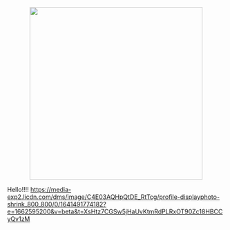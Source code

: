 <div id="header" align="center">
  <img src="https://media.giphy.com/media/EOmYN5kVP3W2Lyn6dx/giphy.gif" width="400"/>
 </div>

Hello!!!! 
https://media-exp2.licdn.com/dms/image/C4E03AQHpQtDE_RtTcg/profile-displayphoto-shrink_800_800/0/1641491774182?e=1662595200&v=beta&t=XsHtz7CGSw5jHaUvKtmRdPLRxOT90Zc18HBCCyQv1zM




<!--
**danimir77/danimir77** is a ✨ _special_ ✨ repository because its `README.md` (this file) appears on your GitHub profile.

Here are some ideas to get you started:

- 🔭 I’m currently working on ...
- 🌱 I’m currently learning ...
- 👯 I’m looking to collaborate on ...
- 🤔 I’m looking for help with ...
- 💬 Ask me about ...
- 📫 How to reach me: ...
- 😄 Pronouns: ...
- ⚡ Fun fact: ...
-->
